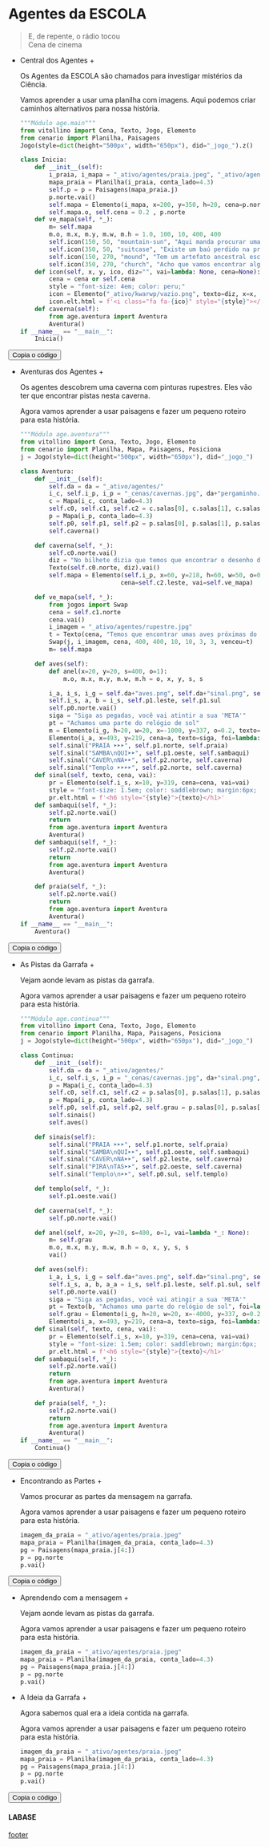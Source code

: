 <!---
Open Source program Pynoplia - Copyright © 2024  Carlo Oliveira** <carlo@nce.ufrj.br>,
PDX-License-Identifier:** `GNU General Public License v3.0 or later <http://is.gd/3Udt>`_.
-->
# Agentes da ESCOLA
> E, de repente, o rádio tocou</br>
> Cena de cinema </br>

+ Central dos Agentes +
  
    Os Agentes da ESCOLA são chamados para investigar mistérios da Ciência.
  
    Vamos aprender a usar uma planilha com imagens. Aqui podemos criar caminhos alternativos
    para nossa história.
  
    ```python
    """Módulo age.main"""
    from vitollino import Cena, Texto, Jogo, Elemento
    from cenario import Planilha, Paisagens
    Jogo(style=dict(height="500px", width="650px"), did="_jogo_").z()
  
    class Inicia:
        def __init__(self):
            i_praia, i_mapa = "_ativo/agentes/praia.jpeg", "_ativo/agentes/pergaminho.png"
            mapa_praia = Planilha(i_praia, conta_lado=4.3)
            self.p = p = Paisagens(mapa_praia.j)
            p.norte.vai()
            self.mapa = Elemento(i_mapa, x=200, y=350, h=20, cena=p.norte, vai=self.ve_mapa)
            self.mapa.o, self.cena = 0.2 , p.norte
        def ve_mapa(self, *_):
            m= self.mapa
            m.o, m.x, m.y, m.w, m.h = 1.0, 100, 10, 400, 400
            self.icon(150, 50, "mountain-sun", "Aqui manda procurar uma caverna próxima", self.caverna)
            self.icon(350, 50, "suitcase", "Existe um baú perdido na praia")
            self.icon(150, 270, "mound", "Tem um artefato ancestral escondido em um sambaqui")
            self.icon(350, 270, "church", "Acho que vamos encontrar algo em um templo")
        def icon(self, x, y, ico, diz="", vai=lambda: None, cena=None):
            cena = cena or self.cena
            style = "font-size: 4em; color: peru;"
            icon = Elemento("_ativo/kwarwp/vazio.png", texto=diz, x=x, y=y, cena=cena, foi=vai)
            icon.elt.html = f'<i class="fa fa-{ico}" style="{style}"></i>'
        def caverna(self):
            from age.aventura import Aventura
            Aventura()
    if __name__ == "__main__":
        Inicia()
    ```
<button class="btn btn-primary" onclick="__copy_clip__(this)">Copia o código</button>

+ Aventuras dos Agentes +
   
    Os agentes descobrem uma caverna com pinturas rupestres.
    Eles vão ter que encontrar pistas nesta caverna.
  
    Agora vamos aprender a usar paisagens e fazer um pequeno roteiro para esta história.
    ```python
    """Módulo age.aventura"""
    from vitollino import Cena, Texto, Jogo, Elemento
    from cenario import Planilha, Mapa, Paisagens, Posiciona
    j = Jogo(style=dict(height="500px", width="650px"), did="_jogo_")
    
    class Aventura:
        def __init__(self):
            self.da = da = "_ativo/agentes/"
            i_c, self.i_p, i_p = "_cenas/cavernas.jpg", da+"pergaminho.png", da+"praia.jpeg"
            c = Mapa(i_c, conta_lado=4.3)
            self.c0, self.c1, self.c2 = c.salas[0], c.salas[1], c.salas[2]
            p = Mapa(i_p, conta_lado=4.3)
            self.p0, self.p1, self.p2 = p.salas[0], p.salas[1], p.salas[2]
            self.caverna()
    
        def caverna(self, *_):
            self.c0.norte.vai()
            diz = "No bilhete dizia que temos que encontrar o desenho de um homem"
            Texto(self.c0.norte, diz).vai()
            self.mapa = Elemento(self.i_p, x=60, y=218, h=60, w=50, o=0.3,
                                cena=self.c2.leste, vai=self.ve_mapa)
    
        def ve_mapa(self, *_):
            from jogos import Swap
            cena = self.c1.norte
            cena.vai()
            i_imagem = "_ativo/agentes/rupestre.jpg"
            t = Texto(cena, "Temos que encontrar umas aves próximas do mar", foi=self.aves)
            Swap(j, i_imagem, cena, 400, 400, 10, 10, 3, 3, venceu=t)
            m= self.mapa

        def aves(self):
            def anel(x=20, y=20, s=400, o=1):
                m.o, m.x, m.y, m.w, m.h = o, x, y, s, s
    
            i_a, i_s, i_g = self.da+"aves.png", self.da+"sinal.png", self.da+"graus.png"
            self.i_s, a, b = i_s, self.p1.leste, self.p1.sul
            self.p0.norte.vai()
            siga = "Siga as pegadas, você vai atintir a sua 'META'"
            pt = "Achamos uma parte do relógio de sol"
            m = Elemento(i_g, h=20, w=20, x=-1000, y=337, o=0.2, texto=pt, foi=anel, cena=b)
            Elemento(i_a, x=493, y=219, cena=a, texto=siga, foi=lambda:anel(512,337,20,0.2))
            self.sinal("PRAIA ➤➤➤", self.p1.norte, self.praia)
            self.sinal("SAMBA\nQUI➤➤", self.p1.oeste, self.sambaqui)
            self.sinal("CAVER\nNA➤➤", self.p2.norte, self.caverna)
            self.sinal("Templo ➤➤➤➤", self.p2.norte, self.caverna)
        def sinal(self, texto, cena, vai):
            pr = Elemento(self.i_s, x=10, y=319, cena=cena, vai=vai)
            style = "font-size: 1.5em; color: saddlebrown; margin:6px; pointer-events: none;"
            pr.elt.html = f'<h6 style="{style}">{texto}</h1>'
        def sambaqui(self, *_):
            self.p2.norte.vai()
            return
            from age.aventura import Aventura
            Aventura()
        def sambaqui(self, *_):
            self.p2.norte.vai()
            return
            from age.aventura import Aventura
            Aventura()
    
        def praia(self, *_):
            self.p2.norte.vai()
            return
            from age.aventura import Aventura
            Aventura()
    if __name__ == "__main__":
        Aventura()         
    ```
<button class="btn btn-primary" onclick="__copy_clip__(this)">Copia o código</button>

+ As Pistas da Garrafa +
   
    Vejam aonde levam as pistas da garrafa.
  
    Agora vamos aprender a usar paisagens e fazer um pequeno roteiro para esta história.
    ```python
    """Módulo age.continua"""
    from vitollino import Cena, Texto, Jogo, Elemento
    from cenario import Planilha, Mapa, Paisagens, Posiciona
    j = Jogo(style=dict(height="500px", width="650px"), did="_jogo_")
    
    class Continua:
        def __init__(self):
            self.da = da = "_ativo/agentes/"
            i_c, self.i_s, i_p = "_cenas/cavernas.jpg", da+"sinal.png", da+"praia.jpeg"
            p = Mapa(i_c, conta_lado=4.3)
            self.c0, self.c1, self.c2 = p.salas[0], p.salas[1], p.salas[2]
            p = Mapa(i_p, conta_lado=4.3)
            self.p0, self.p1, self.p2, self.grau = p.salas[0], p.salas[1], p.salas[2], None
            self.sinais()
            self.aves()
    
        def sinais(self):
            self.sinal("PRAIA ➤➤➤", self.p1.norte, self.praia)
            self.sinal("SAMBA\nQUI➤➤", self.p1.oeste, self.sambaqui)
            self.sinal("CAVER\nNA➤➤", self.p2.leste, self.caverna)
            self.sinal("PIRA\nTAS➤➤", self.p2.oeste, self.caverna)
            self.sinal("Templo\n➤➤", self.p0.sul, self.templo)
    
        def templo(self, *_):
            self.p1.oeste.vai()
    
        def caverna(self, *_):
            self.p0.norte.vai()
    
        def anel(self, x=20, y=20, s=400, o=1, vai=lambda *_: None):
            m= self.grau
            m.o, m.x, m.y, m.w, m.h = o, x, y, s, s
            vai()
    
        def aves(self):
            i_a, i_s, i_g = self.da+"aves.png", self.da+"sinal.png", self.da+"graus.png"
            self.i_s, a, b, a_a = i_s, self.p1.leste, self.p1.sul, self.anel
            self.p0.norte.vai()
            siga = "Siga as pegadas, você vai atingir a sua 'META'"
            pt = Texto(b, "Achamos uma parte do relógio de sol", foi=lambda:a_a(-4000)).vai
            self.grau = Elemento(i_g, h=20, w=20, x=-4000, y=337, o=0.2, vai=lambda *_: a_a(vai=pt), cena=b)
            Elemento(i_a, x=493, y=219, cena=a, texto=siga, foi=lambda:self.anel(512,337,20,0.2))
        def sinal(self, texto, cena, vai):
            pr = Elemento(self.i_s, x=10, y=319, cena=cena, vai=vai)
            style = "font-size: 1.5em; color: saddlebrown; margin:6px; pointer-events: none;"
            pr.elt.html = f'<h6 style="{style}">{texto}</h1>'
        def sambaqui(self, *_):
            self.p2.norte.vai()
            return
            from age.aventura import Aventura
            Aventura()
    
        def praia(self, *_):
            self.p2.norte.vai()
            return
            from age.aventura import Aventura
            Aventura()
    if __name__ == "__main__":
        Continua()         
    ```
<button class="btn btn-primary" onclick="__copy_clip__(this)">Copia o código</button>

+ Encontrando as Partes +
   
    Vamos procurar as partes da mensagem na garrafa.
  
    Agora vamos aprender a usar paisagens e fazer um pequeno roteiro para esta história.
    ```python
    imagem_da_praia = "_ativo/agentes/praia.jpeg"
    mapa_praia = Planilha(imagem_da_praia, conta_lado=4.3)
    pg = Paisagens(mapa_praia.j[4:])
    p = pg.norte
    p.vai()
    ```
<button class="btn btn-primary" onclick="__copy_clip__(this)">Copia o código</button>

+ Aprendendo com a mensagem +
   
    Vejam aonde levam as pistas da garrafa.
  
    Agora vamos aprender a usar paisagens e fazer um pequeno roteiro para esta história.
    ```python
    imagem_da_praia = "_ativo/agentes/praia.jpeg"
    mapa_praia = Planilha(imagem_da_praia, conta_lado=4.3)
    pg = Paisagens(mapa_praia.j[4:])
    p = pg.norte
    p.vai()
    ```

+ A Ideia da Garrafa +
   
    Agora sabemos qual era a ideia contida na garrafa.
  
    Agora vamos aprender a usar paisagens e fazer um pequeno roteiro para esta história.
    ```python
    imagem_da_praia = "_ativo/agentes/praia.jpeg"
    mapa_praia = Planilha(imagem_da_praia, conta_lado=4.3)
    pg = Paisagens(mapa_praia.j[4:])
    p = pg.norte
    p.vai()
    ```
<button class="btn btn-primary" onclick="__copy_clip__(this)">Copia o código</button>

#### LABASE
[footer](footer.md ':include')
